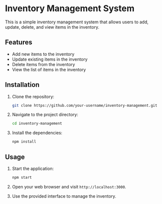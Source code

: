 # Inventory Management System

This is a simple inventory management system that allows users to add, update, delete, and view items in the inventory.

## Features

- Add new items to the inventory
- Update existing items in the inventory
- Delete items from the inventory
- View the list of items in the inventory

## Installation

1. Clone the repository:

   ```bash
   git clone https://github.com/your-username/inventory-management.git
   ```

2. Navigate to the project directory:

   ```bash
   cd inventory-management
   ```

3. Install the dependencies:

   ```bash
   npm install
   ```

## Usage

1. Start the application:

   ```bash
   npm start
   ```

2. Open your web browser and visit `http://localhost:3000`.

3. Use the provided interface to manage the inventory.
